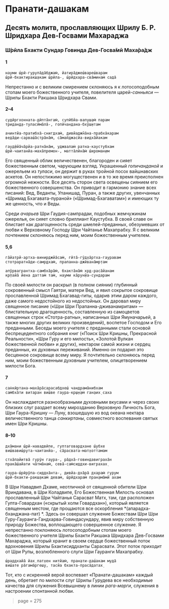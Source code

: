 # Пранати-дашакам

## Десять молитв, прославляющих Шрилу Б. Р. Шридхара Дев-Госвами Махараджа

### Ш́рӣла Бхакти Сундар Говинда Дев-Госва̄мӣ Маха̄ра̄дж

#### 1

    науми ш́рӣ-гурупа̄да̄бджам̇, йатира̄джеш́вареш́варам
    ш́рӣ-бхактиракш̣акам ш́рӣла-, ш́рӣдхара-сва̄минам̇ сада̄

Непрестанно и с великим смирением склоняюсь я к лотосоподобным стопам моего божественного учителя, повелителя царей-*санньяси* — Шрилы Бхакти Ракшака Шридхара Свами.

#### 2–4

    судӣргхонната-дӣпта̄нгам̇, супӣбйа-вапуш̣ам̇ парам
    тридан̣д̣а-туласӣма̄ла̄-, гопӣчандана-бхӯш̣итам

    ачинтйа-пратибха̄-снигдхам̇, дивйаджн̃а̄на-прабха̄карам
    веда̄ди-сарваш́а̄стра̄на̄м̇, са̄ман̃джасйа-видха̄йакам

    гауд̣ӣйа̄ча̄рйа-ратна̄на̄м, уджвалам̇ ратна-каустубхам
    ш́рӣ-чаитанйа-маха̄премон-, матта̄лӣна̄м̇ ш́ироман̣им

Его священный облик величественен, благороден и сияет божественным светом, чарующим взгляд. Украшенный *гопичанданой* и ожерельем из *туласи*, он держит в руках тройной посох вайшнавских аскетов. Он непостижимо могущественен и в то же время преисполнен огромной нежности. Все десять сторон света освещены сиянием его божественного совершенства. Он приводит в гармонию знание всех писаний: Вед, Веданты, Упанишад, Пуран, а также других, увенчанных «Шримад Бхагавата-пураной» («Шримад-Бхагаватам») и имеющих ту же ценность, что и Веды.

Среди *ачарьев* Шри Гаудия-сампрадаи, подобных жемчужинам ожерелья, он сияет словно бриллиант Каустубха. В своей славе он блистает как драгоценность среди шмелей-преданных, обезумевших от любви к Верховному Господу Шри Чайтанье Махапрабху. Я с великим почтением склоняюсь перед ним, моим божественным учителем.

#### 5,6

    га̄йатрй-артха-винирджйа̄сам̇, гӣта̄-гӯд̣ха̄ртха-гауравам
    стотраратна̄ди-самр̣дхам̇, прапанна-джӣвана̄мр̣там

    апӯрвагрантха-самбха̄ра̄м̇, бхакта̄на̄м̇ хр̣д-раса̄йанам
    кр̣пайа̄ йена даттам̇ там̇, науми ка̄рун̣йа-сундарам

По своей милости он раскрыл (в полном сиянии) глубинный сокровенный смысл Гаятри, матери Вед, и явил сокрытое сокровище прославленной Шримад Бхагавад-гиты, одарив этим даром каждого, даже самого недостойного из недостойных. Он даровал миру священное писание («Шри Шри Прапанна-дживанамритам» — блистательную драгоценность, составленную из самоцветов священных строк «Стотра-ратны», написанных Шри Ямуначарьей, а также многих других великих произведений), воспетое Господом и Его преданными. Беседы моего учителя с преданными стали основой беспрецедентного собрания книг («Поиск Шри Кришны, Прекрасной Реальности», «Шри Гуру и его милость», «Золотой Вулкан божественной любви» и других), нектаром самой жизни и сердец преданных, их духовных переживаний. Именно он подарил это бесценное сокровище всему миру. Я почтительно склоняюсь перед ним, моим божественным духовным учителем, олицетворением милости Бога.

#### 7

    сан̇кӣртана-маха̄ра̄сарасабдхеш́ чандрама̄нибхам
    сам̇бха̄ти витаран виш́ве гаура-кр̣ш̣н̣ам̇ ган̣аих̣ саха

Он наслаждается разнообразными духовными вкусами и через своих близких слуг раздает всему мирозданию Верховную Личность Бога, Шри Гаура-Кришну — Луну, взошедшую из вод океана нектара величественного танца *санкиртаны*, совместного воспевания святых имен Шри Кришны.

#### 8–10

    дха̄мани ш́рӣ-навадвӣпе, гуптаговардхане ш́убхе
    виш́вавиш́рута-чаитанйа-, са̄расвата-мат̣хоттамам

    стха̄пайитва̄ гурӯн гаура-, ра̄дха̄-говиндавиграха̄н
    прака̄ш́айати ча̄тма̄нам̇, сева̄-сам̇сиддхи-виграхах̣

    гаура-ш́рӣрӯпа-сиддха̄нта-, дивйа-дха̄ра̄ дхарам̇ гурум
    ш́рӣ-бхакти-ракш̣акам̇ девам̇, ш́рӣдхарам̇ пран̣ама̄мй ахам

В Шри Навадвип Дхаме, неотличной от священной обители Шри Вриндавана, в Шри Коладвипе, Его Божественная Милость основал прославленный Шри Чайтанья Сарасват Матх, там, где расположен Гупта-Говардхан («скрытый холм Говардхан»), который является священным местом, где прощаются все оскорбления *(апарадха-бханджана-пат) *. Здесь он совершал служение Божествам Шри Шри Гуру-Гауранга-Гандхарва-Говиндасундару, явив миру собственную природу Божества, воплощающего совершенное служение. Я непрестанно поклоняюсь лотосоподобным стопам моего божественного учителя Шрилы Бхакти Ракшака Шридхара Дев-Госвами Махараджа, который хранит в своем сердце божественный поток вдохновения Шрилы Бхактисиддханты Сарасвати. Этот поток приходит от Шри Рупы, возлюбленного слуги Шри Гауранги Махапрабху.

    ш́раддхайа̄ йах̣ пат̣хен нитйам̇, пран̣ати-даш́акам муда̄
    виш́ате ра̄гама̄ргеш̣у, тасйа бхакта-праса̄датах̣

Тот, кто с искренней верой воспевает «Пранати-дашакам» каждый день, обретает по милости слуг Шрилы Гурудева все необходимые качества для служения Всевышнему в линии *рага-марги*, служения в настроении спонтанной любви.


> page = 275